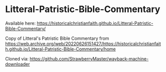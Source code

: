 # Litteral-Patristic-Bible-Commentary

Available here: https://historicalchristianfaith.github.io/Litteral-Patristic-Bible-Commentary/

Copy of Litteral's Patristic Bible Commentary from https://web.archive.org/web/20220626151427/https://historicalchristianfaith.github.io/Litteral-Patristic-Bible-Commentary/home

Cloned via: https://github.com/StrawberryMaster/wayback-machine-downloader

